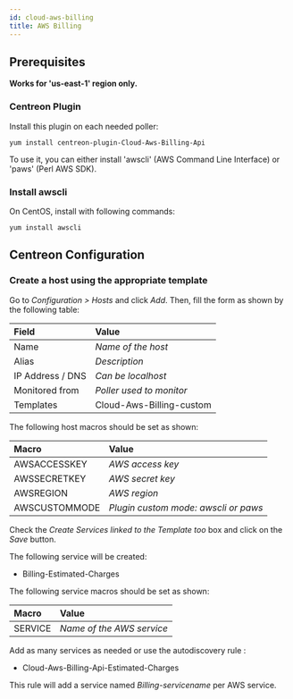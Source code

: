 ```yaml
---
id: cloud-aws-billing
title: AWS Billing
---
```


## Prerequisites

**Works for 'us-east-1' region only.**

### Centreon Plugin

Install this plugin on each needed poller:

``` shell
yum install centreon-plugin-Cloud-Aws-Billing-Api
```

To use it, you can either install 'awscli' (AWS Command Line Interface) or
'paws' (Perl AWS SDK).

### Install awscli

On CentOS, install with following commands:

``` shell
yum install awscli
```

## Centreon Configuration

### Create a host using the appropriate template

Go to *Configuration \> Hosts* and click *Add*. Then, fill the form as shown by
the following table:

| Field            | Value                    |
| :--------------- | :----------------------- |
| Name             | *Name of the host*       |
| Alias            | *Description*            |
| IP Address / DNS | *Can be localhost*       |
| Monitored from   | *Poller used to monitor* |
| Templates        | Cloud-Aws-Billing-custom |

The following host macros should be set as shown:

| Macro         | Value                                |
| :------------ | :----------------------------------- |
| AWSACCESSKEY  | *AWS access key*                     |
| AWSSECRETKEY  | *AWS secret key*                     |
| AWSREGION     | *AWS region*                         |
| AWSCUSTOMMODE | *Plugin custom mode: awscli or paws* |

Check the *Create Services linked to the Template too* box and click on the
*Save* button.

The following service will be created:

  - Billing-Estimated-Charges

The following service macros should be set as shown:

| Macro   | Value                     |
| :------ | :------------------------ |
| SERVICE | *Name of the AWS service* |

Add as many services as needed or use the autodiscovery rule :

  - Cloud-Aws-Billing-Api-Estimated-Charges

This rule will add a service named *Billing-$servicename$* per AWS service.
